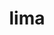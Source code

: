 ---
title: "lima"
layout: cache
categories: [package, develop]
meta: {"compilers": ["apple-clang@=16.0.0"], "num_specs": 4, "num_specs_by_stack": {"developer-tools-darwin": 4, "root": 4}, "oss": ["sequoia"], "platforms": ["darwin"], "stacks": ["developer-tools-darwin", "root"], "targets": ["aarch64"], "versions": ["0.23.2"]}
spec_details: [{"compiler": "apple-clang@=16.0.0", "hash": "7niugua4rhej7ov3sllogkk6td3n2sl5", "os": "sequoia", "platform": "darwin", "size": "-", "stacks": ["developer-tools-darwin", "root"], "target": "aarch64", "variants": ["build_system=generic"], "versions": ["0.23.2"]}, {"compiler": "apple-clang@=16.0.0", "hash": "js4a54z4egwib4p6mwim336flldtauuc", "os": "sequoia", "platform": "darwin", "size": "-", "stacks": ["developer-tools-darwin", "root"], "target": "aarch64", "variants": ["build_system=generic"], "versions": ["0.23.2"]}, {"compiler": "apple-clang@=16.0.0", "hash": "rjjb4ihg7wcq2fahqtrhvtrs4jsdiu5h", "os": "sequoia", "platform": "darwin", "size": "-", "stacks": ["developer-tools-darwin", "root"], "target": "aarch64", "variants": ["build_system=generic"], "versions": ["0.23.2"]}, {"compiler": "apple-clang@=16.0.0", "hash": "wef2mjg37ohzlp3ru7p25ynheqnlvsbz", "os": "sequoia", "platform": "darwin", "size": "-", "stacks": ["developer-tools-darwin", "root"], "target": "aarch64", "variants": ["build_system=generic"], "versions": ["0.23.2"]}]
---